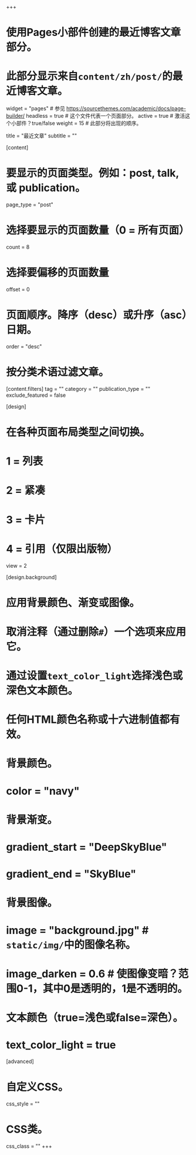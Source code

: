 +++
# 使用Pages小部件创建的最近博客文章部分。
# 此部分显示来自`content/zh/post/`的最近博客文章。

widget = "pages"  # 参见 https://sourcethemes.com/academic/docs/page-builder/
headless = true  # 这个文件代表一个页面部分。
active = true  # 激活这个小部件？true/false
weight = 15  # 此部分将出现的顺序。

title = "最近文章"
subtitle = ""

[content]
  # 要显示的页面类型。例如：post, talk, 或 publication。
  page_type = "post"
  
  # 选择要显示的页面数量（0 = 所有页面）
  count = 8
  
  # 选择要偏移的页面数量
  offset = 0

  # 页面顺序。降序（desc）或升序（asc）日期。
  order = "desc"

  # 按分类术语过滤文章。
  [content.filters]
    tag = ""
    category = ""
    publication_type = ""
    exclude_featured = false
  
[design]
  # 在各种页面布局类型之间切换。
  #   1 = 列表
  #   2 = 紧凑
  #   3 = 卡片
  #   4 = 引用（仅限出版物）
  view = 2
  
[design.background]
  # 应用背景颜色、渐变或图像。
  #   取消注释（通过删除`#`）一个选项来应用它。
  #   通过设置`text_color_light`选择浅色或深色文本颜色。
  #   任何HTML颜色名称或十六进制值都有效。
  
  # 背景颜色。
  # color = "navy"
  
  # 背景渐变。
  # gradient_start = "DeepSkyBlue"
  # gradient_end = "SkyBlue"
  
  # 背景图像。
  # image = "background.jpg"  # `static/img/`中的图像名称。
  # image_darken = 0.6  # 使图像变暗？范围0-1，其中0是透明的，1是不透明的。

  # 文本颜色（true=浅色或false=深色）。
  # text_color_light = true
  
[advanced]
 # 自定义CSS。
 css_style = ""
 
 # CSS类。
 css_class = ""
+++

